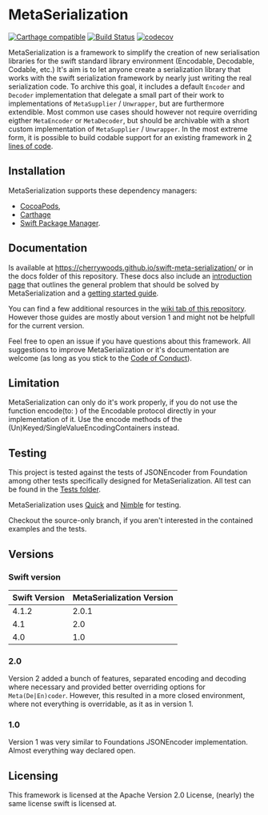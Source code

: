 # MetaSerialization
[![Carthage compatible](https://img.shields.io/badge/Carthage-compatible-4BC51D.svg?style=flat)](https://github.com/Carthage/Carthage)
[![Build Status](https://travis-ci.org/cherrywoods/swift-meta-serialization.svg?branch=testing)](https://travis-ci.org/cherrywoods/swift-meta-serialization)
[![codecov](https://codecov.io/gh/cherrywoods/swift-meta-serialization/branch/master/graph/badge.svg)](https://codecov.io/gh/cherrywoods/swift-meta-serialization)

MetaSerialization is a framework to simplify the creation of new serialisation libraries for the swift standard library environment (Encodable, Decodable, Codable, etc.)
It's aim is to let anyone create a serialization library that works with the swift serialization framework by nearly just writing the real serialization code.
To archive this goal, it includes a default `Encoder` and `Decoder` implementation that delegate a small part of their work to implementations of `MetaSupplier` / `Unwrapper`, but are furthermore extendible. Most common use cases should however not require overriding eigther `MetaEncoder` or `MetaDecoder`, but should be archivable with a short custom implementation of `MetaSupplier` / `Unwrapper`.
In the most extreme form, it is possible to build codable support for an existing framework in [2 lines of code](https://github.com/cherrywoods/swift-meta-serialization/blob/73f067c2c542d4548813d3c8884755dee270ec64/Examples/Example1/Example1.swift#L14-L16).

## Installation
MetaSerialization supports these dependency managers:
 - [CocoaPods](https://github.com/cherrywoods/swift-meta-serialization/blob/master/docs/Guides/Installation.md#cocoapods),
 - [Carthage](https://github.com/cherrywoods/swift-meta-serialization/blob/master/docs/Guides/Installation.md#carthage)
 - [Swift Package Manager](https://github.com/cherrywoods/swift-meta-serialization/blob/master/docs/Guides/Installation.md#swift-package-manager).

## Documentation
Is available at https://cherrywoods.github.io/swift-meta-serialization/ or in the docs folder of this repository.
These docs also include an [introduction page](https://cherrywoods.github.io/swift-meta-serialization/introduction.html) that outlines the general problem that should be solved by MetaSerialization and a [getting started guide](https://cherrywoods.github.io/swift-meta-serialization/getting-started.html).

You can find a few additional resources in the [wiki tab of this repository](https://github.com/cherrywoods/swift-meta-serialization/wiki). However those guides are mostly about version 1 and might not be helpfull for the current version.

Feel free to open an issue if you have questions about this framework. All suggestions to improve MetaSerialization or it's documentation are welcome (as long as you stick to the [Code of Conduct](https://github.com/cherrywoods/swift-meta-serialization/blob/master/CODE_OF_CONDUCT.md)).

## Limitation
MetaSerialization can only do it's work properly, if you do not use the function encode(to: ) of the Encodable protocol directly in your implementation of it. Use the encode methods of the (Un)Keyed/SingleValueEncodingContainers instead.

## Testing
This project is tested against the tests of JSONEncoder from Foundation among other tests specifically designed for MetaSerialization.
All test can be found in the [Tests folder](https://github.com/cherrywoods/swift-meta-serialization/tree/master/Tests).

MetaSerialization uses [Quick](https://github.com/Quick/Quick) and [Nimble](https://github.com/Quick/Nimble) for testing.

Checkout the source-only branch, if you aren't interested in the contained examples and the tests.

## Versions
### Swift version
| Swift Version | MetaSerialization Version |
| ------------- | ------------------------------- |
| 4.1.2           | 2.0.1                                     |
| 4.1              | 2.0                                        | 
| 4.0              | 1.0                                        |
### 2.0
Version 2 added a bunch of features, separated encoding and decoding where necessary and provided better overriding options for `Meta(De|En)coder`. However, this resulted in a more closed environment, where not everything is overridable, as it as in version 1.
### 1.0
Version 1 was very similar to Foundations JSONEncoder implementation. Almost everything way declared open.
## Licensing
This framework is licensed at the Apache Version 2.0 License, (nearly) the same license swift is licensed at.
